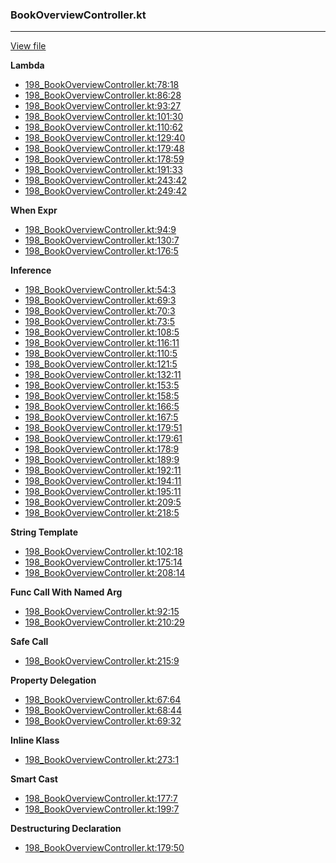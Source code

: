 ### BookOverviewController.kt
---
[View file](../files/198_BookOverviewController.kt)

**Lambda**

 - [198_BookOverviewController.kt:78:18](../files/198_BookOverviewController.kt#L78)
 - [198_BookOverviewController.kt:86:28](../files/198_BookOverviewController.kt#L86)
 - [198_BookOverviewController.kt:93:27](../files/198_BookOverviewController.kt#L93)
 - [198_BookOverviewController.kt:101:30](../files/198_BookOverviewController.kt#L101)
 - [198_BookOverviewController.kt:110:62](../files/198_BookOverviewController.kt#L110)
 - [198_BookOverviewController.kt:129:40](../files/198_BookOverviewController.kt#L129)
 - [198_BookOverviewController.kt:179:48](../files/198_BookOverviewController.kt#L179)
 - [198_BookOverviewController.kt:178:59](../files/198_BookOverviewController.kt#L178)
 - [198_BookOverviewController.kt:191:33](../files/198_BookOverviewController.kt#L191)
 - [198_BookOverviewController.kt:243:42](../files/198_BookOverviewController.kt#L243)
 - [198_BookOverviewController.kt:249:42](../files/198_BookOverviewController.kt#L249)

**When Expr**

 - [198_BookOverviewController.kt:94:9](../files/198_BookOverviewController.kt#L94)
 - [198_BookOverviewController.kt:130:7](../files/198_BookOverviewController.kt#L130)
 - [198_BookOverviewController.kt:176:5](../files/198_BookOverviewController.kt#L176)

**Inference**

 - [198_BookOverviewController.kt:54:3](../files/198_BookOverviewController.kt#L54)
 - [198_BookOverviewController.kt:69:3](../files/198_BookOverviewController.kt#L69)
 - [198_BookOverviewController.kt:70:3](../files/198_BookOverviewController.kt#L70)
 - [198_BookOverviewController.kt:73:5](../files/198_BookOverviewController.kt#L73)
 - [198_BookOverviewController.kt:108:5](../files/198_BookOverviewController.kt#L108)
 - [198_BookOverviewController.kt:116:11](../files/198_BookOverviewController.kt#L116)
 - [198_BookOverviewController.kt:110:5](../files/198_BookOverviewController.kt#L110)
 - [198_BookOverviewController.kt:121:5](../files/198_BookOverviewController.kt#L121)
 - [198_BookOverviewController.kt:132:11](../files/198_BookOverviewController.kt#L132)
 - [198_BookOverviewController.kt:153:5](../files/198_BookOverviewController.kt#L153)
 - [198_BookOverviewController.kt:158:5](../files/198_BookOverviewController.kt#L158)
 - [198_BookOverviewController.kt:166:5](../files/198_BookOverviewController.kt#L166)
 - [198_BookOverviewController.kt:167:5](../files/198_BookOverviewController.kt#L167)
 - [198_BookOverviewController.kt:179:51](../files/198_BookOverviewController.kt#L179)
 - [198_BookOverviewController.kt:179:61](../files/198_BookOverviewController.kt#L179)
 - [198_BookOverviewController.kt:178:9](../files/198_BookOverviewController.kt#L178)
 - [198_BookOverviewController.kt:189:9](../files/198_BookOverviewController.kt#L189)
 - [198_BookOverviewController.kt:192:11](../files/198_BookOverviewController.kt#L192)
 - [198_BookOverviewController.kt:194:11](../files/198_BookOverviewController.kt#L194)
 - [198_BookOverviewController.kt:195:11](../files/198_BookOverviewController.kt#L195)
 - [198_BookOverviewController.kt:209:5](../files/198_BookOverviewController.kt#L209)
 - [198_BookOverviewController.kt:218:5](../files/198_BookOverviewController.kt#L218)

**String Template**

 - [198_BookOverviewController.kt:102:18](../files/198_BookOverviewController.kt#L102)
 - [198_BookOverviewController.kt:175:14](../files/198_BookOverviewController.kt#L175)
 - [198_BookOverviewController.kt:208:14](../files/198_BookOverviewController.kt#L208)

**Func Call With Named Arg**

 - [198_BookOverviewController.kt:92:15](../files/198_BookOverviewController.kt#L92)
 - [198_BookOverviewController.kt:210:29](../files/198_BookOverviewController.kt#L210)

**Safe Call**

 - [198_BookOverviewController.kt:215:9](../files/198_BookOverviewController.kt#L215)

**Property Delegation**

 - [198_BookOverviewController.kt:67:64](../files/198_BookOverviewController.kt#L67)
 - [198_BookOverviewController.kt:68:44](../files/198_BookOverviewController.kt#L68)
 - [198_BookOverviewController.kt:69:32](../files/198_BookOverviewController.kt#L69)

**Inline Klass**

 - [198_BookOverviewController.kt:273:1](../files/198_BookOverviewController.kt#L273)

**Smart Cast**

 - [198_BookOverviewController.kt:177:7](../files/198_BookOverviewController.kt#L177)
 - [198_BookOverviewController.kt:199:7](../files/198_BookOverviewController.kt#L199)

**Destructuring Declaration**

 - [198_BookOverviewController.kt:179:50](../files/198_BookOverviewController.kt#L179)
